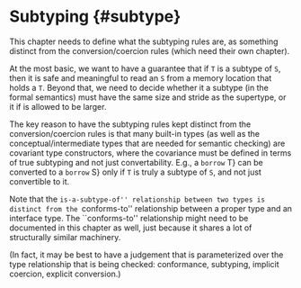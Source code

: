 Subtyping {#subtype}
=========

<div class=issue>

This chapter needs to define what the subtyping rules are, as something distinct from the conversion/coercion rules (which need their own chapter).

At the most basic, we want to have a guarantee that if `T` is a subtype of `S`, then it is safe and meaningful to read an `S` from a memory location that holds a `T`.
Beyond that, we need to decide whether it a subtype (in the formal semantics) must have the same size and stride as the supertype, or it if is allowed to be larger.

The key reason to have the subtyping rules kept distinct from the conversion/coercion rules is that many built-in types (as well as the conceptual/intermediate types that are needed for semantic checking) are covariant type constructors, where the covariance must be defined in terms of true subtyping and not just convertability. E.g., a `borrow` T} can be converted to a `borrow` S} only if `T` is truly a subtype of `S`, and not just convertible to it.

Note that the ``is-a-subtype-of'' relationship between two types is distinct from the ``conforms-to'' relationship between a proper type and an interface type.
The ``conforms-to'' relationship might need to be documented in this chapter as well, just because it shares a lot of structurally similar machinery.

(In fact, it may be best to have a judgement that is parameterized over the type relationship that is being checked: conformance, subtyping, implicit coercion, explicit conversion.)

</div>

